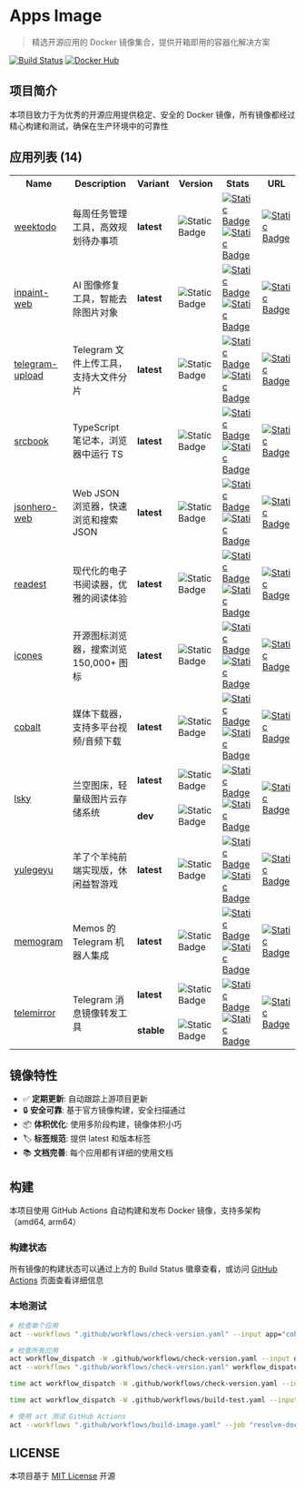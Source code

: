 # Apps Image

> 精选开源应用的 Docker 镜像集合，提供开箱即用的容器化解决方案

[![Build Status](https://img.shields.io/github/actions/workflow/status/aliuq/apps-image/build-image.yaml)](https://github.com/aliuq/apps-image/actions)
[![Docker Hub](https://img.shields.io/badge/Docker%20Hub-aliuq-blue)](https://hub.docker.com/u/aliuq)

## 项目简介

本项目致力于为优秀的开源应用提供稳定、安全的 Docker 镜像，所有镜像都经过精心构建和测试，确保在生产环境中的可靠性

<!-- AppList Start -->
<h2>应用列表 (14)</h2>
<table><tr><th>Name</th><th>Description</th><th>Variant</th><th>Version</th><th>Stats</th><th>URL</th></tr><tr><td rowspan="1"><a href="https://github.com/manuelernestog/weektodo">weektodo</a></td><td rowspan="1">每周任务管理工具，高效规划待办事项</td><td><strong>latest</strong></td><td><img alt="Static Badge" src="https://img.shields.io/badge/2.2.0-8A2BE2"></td><td rowspan="1"><a href="https://hub.docker.com/r/aliuq/weektodo"><img alt="Static Badge" src="https://img.shields.io/docker/pulls/aliuq/weektodo?label=docker"></a> <a href="https://hub.docker.com/r/aliuq/weektodo"><img alt="Static Badge" src="https://img.shields.io/docker/image-size/aliuq/weektodo?label=image"></a></td><td rowspan="1"><a href="https://img.shields.io/apps/weektodo/README.md"><img alt="Static Badge" src="https://img.shields.io/badge/README-blue"></a></td></tr><tr><td rowspan="1"><a href="https://github.com/lxfater/inpaint-web">inpaint-web</a></td><td rowspan="1">AI 图像修复工具，智能去除图片对象</td><td><strong>latest</strong></td><td><img alt="Static Badge" src="https://img.shields.io/badge/f7ff41f-8A2BE2"></td><td rowspan="1"><a href="https://hub.docker.com/r/aliuq/inpaint-web"><img alt="Static Badge" src="https://img.shields.io/docker/pulls/aliuq/inpaint-web?label=docker"></a> <a href="https://hub.docker.com/r/aliuq/inpaint-web"><img alt="Static Badge" src="https://img.shields.io/docker/image-size/aliuq/inpaint-web?label=image"></a></td><td rowspan="1"><a href="https://img.shields.io/apps/inpaint-web/README.md"><img alt="Static Badge" src="https://img.shields.io/badge/README-blue"></a></td></tr><tr><td rowspan="1"><a href="https://github.com/Nekmo/telegram-upload">telegram-upload</a></td><td rowspan="1">Telegram 文件上传工具，支持大文件分片</td><td><strong>latest</strong></td><td><img alt="Static Badge" src="https://img.shields.io/badge/c700f86-8A2BE2"></td><td rowspan="1"><a href="https://hub.docker.com/r/aliuq/telegram-upload"><img alt="Static Badge" src="https://img.shields.io/docker/pulls/aliuq/telegram-upload?label=docker"></a> <a href="https://hub.docker.com/r/aliuq/telegram-upload"><img alt="Static Badge" src="https://img.shields.io/docker/image-size/aliuq/telegram-upload?label=image"></a></td><td rowspan="1"><a href="https://img.shields.io/apps/telegram-upload/README.md"><img alt="Static Badge" src="https://img.shields.io/badge/README-blue"></a></td></tr><tr><td rowspan="1"><a href="https://github.com/srcbookdev/srcbook">srcbook</a></td><td rowspan="1">TypeScript 笔记本，浏览器中运行 TS</td><td><strong>latest</strong></td><td><img alt="Static Badge" src="https://img.shields.io/badge/0.0.19-8A2BE2"></td><td rowspan="1"><a href="https://hub.docker.com/r/aliuq/srcbook"><img alt="Static Badge" src="https://img.shields.io/docker/pulls/aliuq/srcbook?label=docker"></a> <a href="https://hub.docker.com/r/aliuq/srcbook"><img alt="Static Badge" src="https://img.shields.io/docker/image-size/aliuq/srcbook?label=image"></a></td><td rowspan="1"><a href="https://img.shields.io/apps/srcbook/README.md"><img alt="Static Badge" src="https://img.shields.io/badge/README-blue"></a></td></tr><tr><td rowspan="1"><a href="https://github.com/triggerdotdev/jsonhero-web">jsonhero-web</a></td><td rowspan="1">Web JSON 浏览器，快速浏览和搜索 JSON</td><td><strong>latest</strong></td><td><img alt="Static Badge" src="https://img.shields.io/badge/1515705-8A2BE2"></td><td rowspan="1"><a href="https://hub.docker.com/r/aliuq/jsonhero-web"><img alt="Static Badge" src="https://img.shields.io/docker/pulls/aliuq/jsonhero-web?label=docker"></a> <a href="https://hub.docker.com/r/aliuq/jsonhero-web"><img alt="Static Badge" src="https://img.shields.io/docker/image-size/aliuq/jsonhero-web?label=image"></a></td><td rowspan="1"><a href="https://img.shields.io/apps/jsonhero-web/README.md"><img alt="Static Badge" src="https://img.shields.io/badge/README-blue"></a></td></tr><tr><td rowspan="1"><a href="https://github.com/readest/readest">readest</a></td><td rowspan="1">现代化的电子书阅读器，优雅的阅读体验</td><td><strong>latest</strong></td><td><img alt="Static Badge" src="https://img.shields.io/badge/0.9.71-8A2BE2"></td><td rowspan="1"><a href="https://hub.docker.com/r/aliuq/readest"><img alt="Static Badge" src="https://img.shields.io/docker/pulls/aliuq/readest?label=docker"></a> <a href="https://hub.docker.com/r/aliuq/readest"><img alt="Static Badge" src="https://img.shields.io/docker/image-size/aliuq/readest?label=image"></a></td><td rowspan="1"><a href="https://img.shields.io/apps/readest/README.md"><img alt="Static Badge" src="https://img.shields.io/badge/README-blue"></a></td></tr><tr><td rowspan="1"><a href="https://github.com/antfu-collective/icones">icones</a></td><td rowspan="1">开源图标浏览器，搜索浏览 150,000+ 图标</td><td><strong>latest</strong></td><td><img alt="Static Badge" src="https://img.shields.io/badge/ac522b6-8A2BE2"></td><td rowspan="1"><a href="https://hub.docker.com/r/aliuq/icones"><img alt="Static Badge" src="https://img.shields.io/docker/pulls/aliuq/icones?label=docker"></a> <a href="https://hub.docker.com/r/aliuq/icones"><img alt="Static Badge" src="https://img.shields.io/docker/image-size/aliuq/icones?label=image"></a></td><td rowspan="1"><a href="https://img.shields.io/apps/icones/README.md"><img alt="Static Badge" src="https://img.shields.io/badge/README-blue"></a></td></tr><tr><td rowspan="1"><a href="https://github.com/imputnet/cobalt">cobalt</a></td><td rowspan="1">媒体下载器，支持多平台视频/音频下载</td><td><strong>latest</strong></td><td><img alt="Static Badge" src="https://img.shields.io/badge/11.3-8A2BE2"></td><td rowspan="1"><a href="https://hub.docker.com/r/aliuq/cobalt"><img alt="Static Badge" src="https://img.shields.io/docker/pulls/aliuq/cobalt?label=docker"></a> <a href="https://hub.docker.com/r/aliuq/cobalt"><img alt="Static Badge" src="https://img.shields.io/docker/image-size/aliuq/cobalt?label=image"></a></td><td rowspan="1"><a href="https://img.shields.io/apps/cobalt/README.md"><img alt="Static Badge" src="https://img.shields.io/badge/README-blue"></a></td></tr><tr><td rowspan="2"><a href="https://github.com/lsky-org/lsky-pro">lsky</a></td><td rowspan="2">兰空图床，轻量级图片云存储系统</td><td><strong>latest</strong></td><td><img alt="Static Badge" src="https://img.shields.io/badge/2.1-8A2BE2"></td><td rowspan="2"><a href="https://hub.docker.com/r/aliuq/lsky"><img alt="Static Badge" src="https://img.shields.io/docker/pulls/aliuq/lsky?label=docker"></a> <a href="https://hub.docker.com/r/aliuq/lsky"><img alt="Static Badge" src="https://img.shields.io/docker/image-size/aliuq/lsky?label=image"></a></td><td rowspan="2"><a href="https://img.shields.io/apps/lsky/README.md"><img alt="Static Badge" src="https://img.shields.io/badge/README-blue"></a></td></tr><tr><td><strong>dev</strong></td><td><img alt="Static Badge" src="https://img.shields.io/badge/aa6dd04-8A2BE2"></td></tr><tr><td rowspan="1"><a href="https://github.com/liyupi/yulegeyu">yulegeyu</a></td><td rowspan="1">羊了个羊纯前端实现版，休闲益智游戏</td><td><strong>latest</strong></td><td><img alt="Static Badge" src="https://img.shields.io/badge/4b9de83-8A2BE2"></td><td rowspan="1"><a href="https://hub.docker.com/r/aliuq/yulegeyu"><img alt="Static Badge" src="https://img.shields.io/docker/pulls/aliuq/yulegeyu?label=docker"></a> <a href="https://hub.docker.com/r/aliuq/yulegeyu"><img alt="Static Badge" src="https://img.shields.io/docker/image-size/aliuq/yulegeyu?label=image"></a></td><td rowspan="1"><a href="https://img.shields.io/apps/yulegeyu/README.md"><img alt="Static Badge" src="https://img.shields.io/badge/README-blue"></a></td></tr><tr><td rowspan="1"><a href="https://github.com/usememos/telegram-integration">memogram</a></td><td rowspan="1">Memos 的 Telegram 机器人集成</td><td><strong>latest</strong></td><td><img alt="Static Badge" src="https://img.shields.io/badge/0.3.0-8A2BE2"></td><td rowspan="1"><a href="https://hub.docker.com/r/aliuq/memogram"><img alt="Static Badge" src="https://img.shields.io/docker/pulls/aliuq/memogram?label=docker"></a> <a href="https://hub.docker.com/r/aliuq/memogram"><img alt="Static Badge" src="https://img.shields.io/docker/image-size/aliuq/memogram?label=image"></a></td><td rowspan="1"><a href="https://img.shields.io/apps/memogram/README.md"><img alt="Static Badge" src="https://img.shields.io/badge/README-blue"></a></td></tr><tr><td rowspan="2"><a href="https://github.com/khoben/telemirror">telemirror</a></td><td rowspan="2">Telegram 消息镜像转发工具</td><td><strong>latest</strong></td><td><img alt="Static Badge" src="https://img.shields.io/badge/90c52b1-8A2BE2"></td><td rowspan="2"><a href="https://hub.docker.com/r/aliuq/telemirror"><img alt="Static Badge" src="https://img.shields.io/docker/pulls/aliuq/telemirror?label=docker"></a> <a href="https://hub.docker.com/r/aliuq/telemirror"><img alt="Static Badge" src="https://img.shields.io/docker/image-size/aliuq/telemirror?label=image"></a></td><td rowspan="2"><a href="https://img.shields.io/apps/telemirror/README.md"><img alt="Static Badge" src="https://img.shields.io/badge/README-blue"></a></td></tr><tr><td><strong>stable</strong></td><td><img alt="Static Badge" src="https://img.shields.io/badge/N/A-gray"></td></tr></table>

<!-- AppList End -->

## 镜像特性

- ✅ **定期更新**: 自动跟踪上游项目更新
- 🔒 **安全可靠**: 基于官方镜像构建，安全扫描通过
- 📦 **体积优化**: 使用多阶段构建，镜像体积小巧
- 🏷️ **标签规范**: 提供 latest 和版本标签
- 📚 **文档完善**: 每个应用都有详细的使用文档

## 构建

本项目使用 GitHub Actions 自动构建和发布 Docker 镜像，支持多架构（amd64, arm64）

### 构建状态

所有镜像的构建状态可以通过上方的 Build Status 徽章查看，或访问 [GitHub Actions](https://github.com/aliuq/apps-image/actions) 页面查看详细信息

### 本地测试

```bash
# 检查单个应用
act --workflows ".github/workflows/check-version.yaml" --input app="cobalt" workflow_dispatch

# 检查所有应用
act workflow_dispatch -W .github/workflows/check-version.yaml --input debug=true
act --workflows ".github/workflows/check-version.yaml" workflow_dispatch

time act workflow_dispatch -W .github/workflows/check-version.yaml --input debug=true --input context=apps/yulegeyu

time act workflow_dispatch -W .github/workflows/build-test.yaml --input debug=true --input context=apps/telemirror

# 使用 act 测试 GitHub Actions
act --workflows ".github/workflows/build-image.yaml" --job "resolve-docker-metadata" --input context="apps/cobalt" --input debug="true" workflow_dispatch
```

## LICENSE

本项目基于 [MIT License](./LICENSE) 开源
